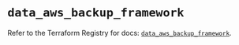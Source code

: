 # `data_aws_backup_framework`

Refer to the Terraform Registry for docs: [`data_aws_backup_framework`](https://registry.terraform.io/providers/hashicorp/aws/4.67.0/docs/data-sources/backup_framework).
